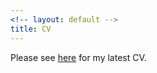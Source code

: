 ```yaml
---
<!-- layout: default -->
title: CV
---
```


Please see [here](https://github.com/trmcdade/trmcdade.github.io/files/5821192/McDade_CV.pdf) for my latest CV.
